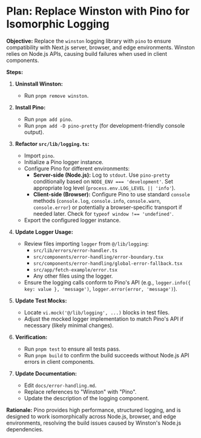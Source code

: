 # Plan: Replace Winston with Pino for Isomorphic Logging

**Objective:** Replace the `winston` logging library with `pino` to ensure compatibility with Next.js server, browser, and edge environments. Winston relies on Node.js APIs, causing build failures when used in client components.

**Steps:**

1.  **Uninstall Winston:**

    - Run `pnpm remove winston`.

2.  **Install Pino:**

    - Run `pnpm add pino`.
    - Run `pnpm add -D pino-pretty` (for development-friendly console output).

3.  **Refactor `src/lib/logging.ts`:**

    - Import `pino`.
    - Initialize a Pino logger instance.
    - Configure Pino for different environments:
      - **Server-side (Node.js):** Log to `stdout`. Use `pino-pretty` conditionally based on `NODE_ENV === 'development'`. Set appropriate log level (`process.env.LOG_LEVEL || 'info'`).
      - **Client-side (Browser):** Configure Pino to use standard `console` methods (`console.log`, `console.info`, `console.warn`, `console.error`) or potentially a browser-specific transport if needed later. Check for `typeof window !== 'undefined'`.
    - Export the configured logger instance.

4.  **Update Logger Usage:**

    - Review files importing `logger` from `@/lib/logging`:
      - `src/lib/errors/error-handler.ts`
      - `src/components/error-handling/error-boundary.tsx`
      - `src/components/error-handling/global-error-fallback.tsx`
      - `src/app/fetch-example/error.tsx`
      - Any other files using the logger.
    - Ensure the logging calls conform to Pino's API (e.g., `logger.info({ key: value }, 'message')`, `logger.error(error, 'message')`).

5.  **Update Test Mocks:**

    - Locate `vi.mock('@/lib/logging', ...)` blocks in test files.
    - Adjust the mocked logger implementation to match Pino's API if necessary (likely minimal changes).

6.  **Verification:**

    - Run `pnpm test` to ensure all tests pass.
    - Run `pnpm build` to confirm the build succeeds without Node.js API errors in client components.

7.  **Update Documentation:**
    - Edit `docs/error-handling.md`.
    - Replace references to "Winston" with "Pino".
    - Update the description of the logging component.

**Rationale:** Pino provides high performance, structured logging, and is designed to work isomorphically across Node.js, browser, and edge environments, resolving the build issues caused by Winston's Node.js dependencies.
